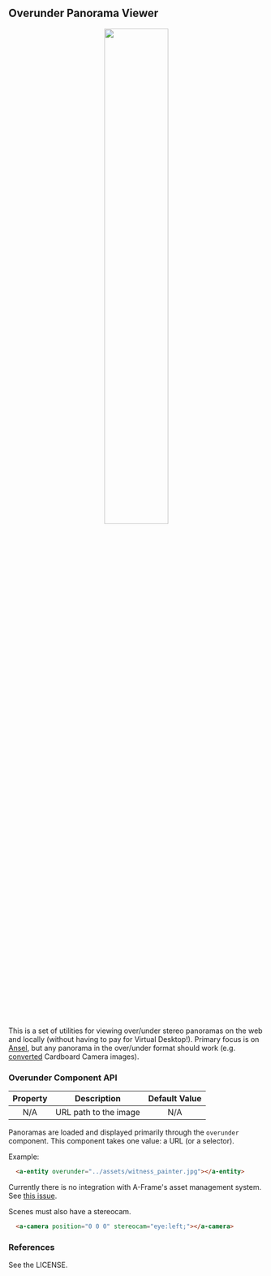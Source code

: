 
## Overunder Panorama Viewer

<p align="center">
  <img width="50%" src="https://i.imgur.com/yr88MXS.gif"/>
</p>

This is a set of utilities for viewing over/under stereo panoramas on the web and locally (without having to pay for Virtual Desktop!). Primary focus is on [Ansel](http://www.geforce.com/hardware/technology/ansel), but any panorama in the over/under format should work (e.g. [converted](https://storage.googleapis.com/cardboard-camera-converter/index.html) Cardboard Camera images).

### Overunder Component API

| Property |      Description      | Default Value |
|:--------:|:---------------------:|:-------------:|
|    N/A   | URL path to the image |      N/A      |

Panoramas are loaded and displayed primarily through the `overunder` component. This component takes one value: a URL (or a selector).

Example:

```html
  <a-entity overunder="../assets/witness_painter.jpg"></a-entity>
```

Currently there is no integration with A-Frame's asset management system. See [this issue](https://github.com/bryik/overunder-aframe/issues/5).

Scenes must also have a stereocam.

```html
  <a-camera position="0 0 0" stereocam="eye:left;"></a-camera>
```

### References

See the LICENSE.
